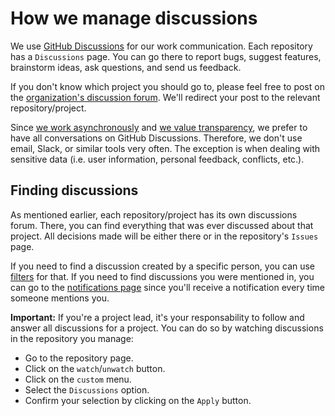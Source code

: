 # How we manage discussions

We use [GitHub Discussions](https://docs.github.com/en/discussions) for our work communication. 
Each repository has a `Discussions` page.
You can go there to report bugs, suggest features, brainstorm ideas, ask questions, and send us feedback.

If you don't know which project you should go to, please feel free to post on the [organization's discussion forum](https://github.com/orgs/zoonk/discussions). We'll redirect your post to the relevant repository/project.

Since [we work asynchronously](./async-communication.md) and [we value transparency](../about/values#transparency),
we prefer to have all conversations on GitHub Discussions.
Therefore, we don't use email, Slack, or similar tools very often.
The exception is when dealing with sensitive data (i.e. user information, personal feedback, conflicts, etc.).

## Finding discussions

As mentioned earlier, each repository/project has its own discussions forum.
There, you can find everything that was ever discussed about that project.
All decisions made will be either there or in the repository's `Issues` page.

If you need to find a discussion created by a specific person, you can use [filters](https://docs.github.com/en/search-github/searching-on-github/searching-discussions#search-by-author) for that.
If you need to find discussions you were mentioned in, you can go to the [notifications page](https://github.com/notifications?query=is%3Adiscussion+reason%3Amention+) since you'll receive a notification every time someone mentions you.

**Important:** If you're a project lead, it's your responsability to follow and answer all discussions for a project.
You can do so by watching discussions in the repository you manage:

- Go to the repository page.
- Click on the `watch`/`unwatch` button.
- Click on the `custom` menu.
- Select the `Discussions` option.
- Confirm your selection by clicking on the `Apply` button.
